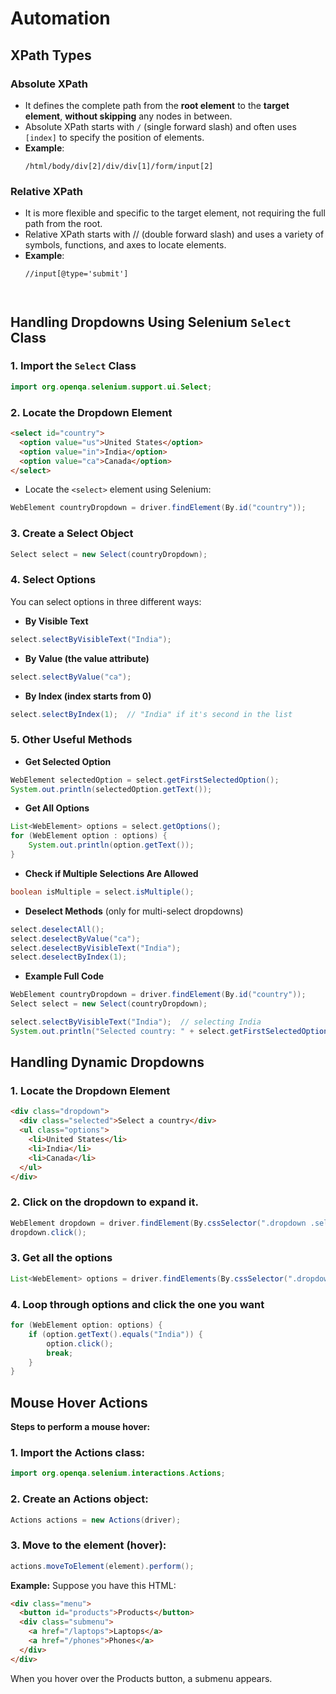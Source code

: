 # Automation

## XPath Types

### Absolute XPath
- It defines the complete path from the **root element** to the **target element**, **without skipping** any nodes in between.
- Absolute XPath starts with `/` (single forward slash) and often uses `[index]` to specify the position of elements.
- **Example**:  
  ```xpath
  /html/body/div[2]/div/div[1]/form/input[2]
### Relative XPath
- It is more flexible and specific to the target element, not requiring the full path from the root.
- Relative XPath starts with // (double forward slash) and uses a variety of symbols, functions, and axes to locate elements.
- **Example**:  
  ```xpath
  //input[@type='submit']

  

## Handling Dropdowns Using Selenium `Select` Class

### 1. **Import the `Select` Class**

```java
import org.openqa.selenium.support.ui.Select;
```

### 2. **Locate the Dropdown Element**

```html
<select id="country">
  <option value="us">United States</option>
  <option value="in">India</option>
  <option value="ca">Canada</option>
</select>
```

- Locate the `<select>` element using Selenium:

```java
WebElement countryDropdown = driver.findElement(By.id("country"));
```

### 3. **Create a Select Object**

```java
Select select = new Select(countryDropdown);
```

### 4. **Select Options**

You can select options in three different ways:

- **By Visible Text**
  
```java
select.selectByVisibleText("India");
```

- **By Value (the value attribute)**

```java
select.selectByValue("ca");
```

- **By Index (index starts from 0)**

```java
select.selectByIndex(1);  // "India" if it's second in the list
```

### 5. **Other Useful Methods**

- **Get Selected Option**

```java
WebElement selectedOption = select.getFirstSelectedOption();
System.out.println(selectedOption.getText());
```

- **Get All Options**

```java
List<WebElement> options = select.getOptions();
for (WebElement option : options) {
    System.out.println(option.getText());
}
```

- **Check if Multiple Selections Are Allowed**

```java
boolean isMultiple = select.isMultiple();
```

- **Deselect Methods** (only for multi-select dropdowns)

```java
select.deselectAll();
select.deselectByValue("ca");
select.deselectByVisibleText("India");
select.deselectByIndex(1);
```

- **Example Full Code**

```java
WebElement countryDropdown = driver.findElement(By.id("country"));
Select select = new Select(countryDropdown);

select.selectByVisibleText("India");  // selecting India
System.out.println("Selected country: " + select.getFirstSelectedOption().getText());
```

## **Handling Dynamic Dropdowns**

### 1. **Locate the Dropdown Element**
```html
<div class="dropdown">
  <div class="selected">Select a country</div>
  <ul class="options">
    <li>United States</li>
    <li>India</li>
    <li>Canada</li>
  </ul>
</div>
```
### 2. **Click on the dropdown to expand it.**
```java
WebElement dropdown = driver.findElement(By.cssSelector(".dropdown .selected"));
dropdown.click();
```
### 3. **Get all the options**
```java
List<WebElement> options = driver.findElements(By.cssSelector(".dropdown .options li"));
```
### 4. **Loop through options and click the one you want**
```java
for (WebElement option: options) {
    if (option.getText().equals("India")) {
        option.click();
        break;
    }
}
```
## Mouse Hover Actions

**Steps to perform a mouse hover:**

### 1. Import the Actions class:

```java
import org.openqa.selenium.interactions.Actions;
```

### 2. Create an Actions object:

```java
Actions actions = new Actions(driver);
```

### 3. Move to the element (hover):

```java
actions.moveToElement(element).perform();
```

**Example:**
Suppose you have this HTML:

```html
<div class="menu">
  <button id="products">Products</button>
  <div class="submenu">
    <a href="/laptops">Laptops</a>
    <a href="/phones">Phones</a>
  </div>
</div>
```

When you hover over the Products button, a submenu appears.







